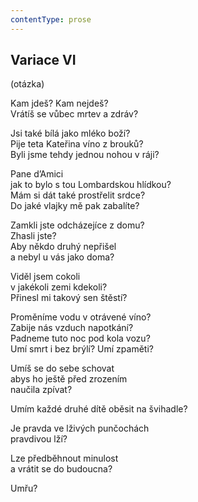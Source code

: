 ```yaml
---
contentType: prose
---
```


## Variace VI  
(otázka)

Kam jdeš? Kam nejdeš?  
Vrátíš se vůbec mrtev a zdráv?

Jsi také bílá jako mléko boží?  
Pije teta Kateřina víno z brouků?  
Byli jsme tehdy jednou nohou v ráji?

Pane d’Amici  
jak to bylo s tou Lombardskou hlídkou?  
Mám si dát také prostřelit srdce?  
Do jaké vlajky mě pak zabalíte?

Zamkli jste odcházejíce z domu?  
Zhasli jste?  
Aby někdo druhý nepřišel  
a nebyl u vás jako doma?

Viděl jsem cokoli  
v jakékoli zemi kdekoli?  
Přinesl mi takový sen štěstí?

Proměníme vodu v otrávené víno?  
Zabije nás vzduch napotkání?  
Padneme tuto noc pod kola vozu?  
Umí smrt i bez brýlí? Umí zpaměti?

Umíš se do sebe schovat  
abys ho ještě před zrozením  
naučila zpívat?

Umím každé druhé dítě oběsit na švihadle?

Je pravda ve lživých punčochách  
pravdivou lží?

Lze předběhnout minulost  
a vrátit se do budoucna?

Umřu?
